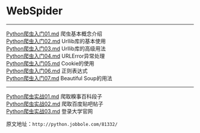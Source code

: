 # WebSpider

- - -

[Python爬虫入门01.md](Python爬虫入门01.md) 爬虫基本概念介绍  
[Python爬虫入门02.md](Python爬虫入门02.md) Urllib库的基本使用   
[Python爬虫入门03.md](Python爬虫入门03.md) Urllib库的高级用法    
[Python爬虫入门04.md](Python爬虫入门04.md) URLError异常处理    
[Python爬虫入门05.md](Python爬虫入门05.md) Cookie的使用    
[Python爬虫入门06.md](Python爬虫入门06.md) 正则表达式    
[Python爬虫入门07.md](Python爬虫入门07.md) Beautiful Soup的用法    

- - -

[Python爬虫实战01.md](Python爬虫实战01.md) 爬取糗事百科段子    
[Python爬虫实战02.md](Python爬虫实战02.md) 爬取百度贴吧帖子    
[Python爬虫实战03.md](Python爬虫实战03.md) 登录大学官网    


原文地址：`http://python.jobbole.com/81332/`
